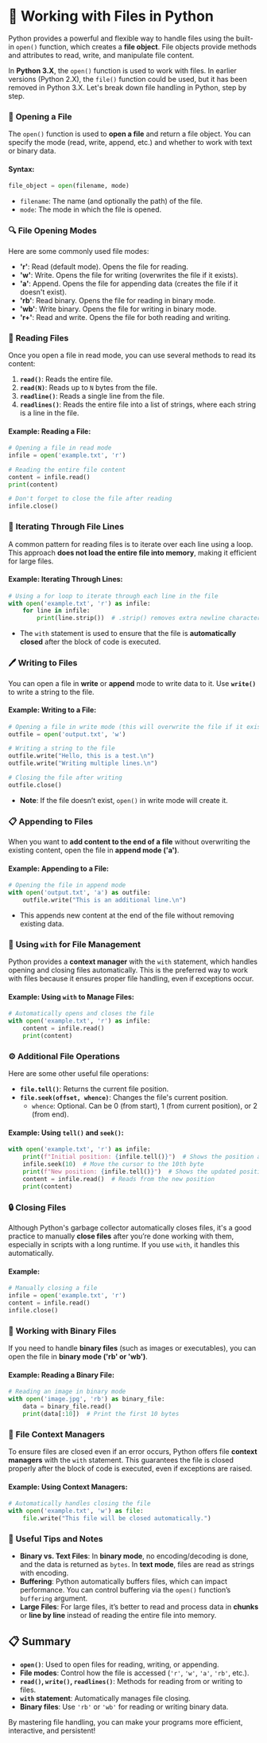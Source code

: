 # 📝 **Working with Files in Python**

Python provides a powerful and flexible way to handle files using the built-in `open()` function, which creates a **file object**. File objects provide methods and attributes to read, write, and manipulate file content.

In **Python 3.X**, the `open()` function is used to work with files. In earlier versions (Python 2.X), the `file()` function could be used, but it has been removed in Python 3.X. Let's break down file handling in Python, step by step.

### 📂 **Opening a File**

The `open()` function is used to **open a file** and return a file object. You can specify the mode (read, write, append, etc.) and whether to work with text or binary data.

#### **Syntax**:
```python
file_object = open(filename, mode)
```

- `filename`: The name (and optionally the path) of the file.
- `mode`: The mode in which the file is opened.

### 🔍 **File Opening Modes**

Here are some commonly used file modes:

- **'r'**: Read (default mode). Opens the file for reading.
- **'w'**: Write. Opens the file for writing (overwrites the file if it exists).
- **'a'**: Append. Opens the file for appending data (creates the file if it doesn't exist).
- **'rb'**: Read binary. Opens the file for reading in binary mode.
- **'wb'**: Write binary. Opens the file for writing in binary mode.
- **'r+'**: Read and write. Opens the file for both reading and writing.

### 📄 **Reading Files**

Once you open a file in read mode, you can use several methods to read its content:

1. **`read()`**: Reads the entire file.
2. **`read(N)`**: Reads up to `N` bytes from the file.
3. **`readline()`**: Reads a single line from the file.
4. **`readlines()`**: Reads the entire file into a list of strings, where each string is a line in the file.

#### **Example: Reading a File**:
```python
# Opening a file in read mode
infile = open('example.txt', 'r')

# Reading the entire file content
content = infile.read()
print(content)

# Don't forget to close the file after reading
infile.close()
```

### 🔁 **Iterating Through File Lines**

A common pattern for reading files is to iterate over each line using a loop. This approach **does not load the entire file into memory**, making it efficient for large files.

#### **Example: Iterating Through Lines**:
```python
# Using a for loop to iterate through each line in the file
with open('example.txt', 'r') as infile:
    for line in infile:
        print(line.strip())  # .strip() removes extra newline characters
```

- The `with` statement is used to ensure that the file is **automatically closed** after the block of code is executed.

### 🖊️ **Writing to Files**

You can open a file in **write** or **append** mode to write data to it. Use **`write()`** to write a string to the file.

#### **Example: Writing to a File**:
```python
# Opening a file in write mode (this will overwrite the file if it exists)
outfile = open('output.txt', 'w')

# Writing a string to the file
outfile.write("Hello, this is a test.\n")
outfile.write("Writing multiple lines.\n")

# Closing the file after writing
outfile.close()
```

- **Note**: If the file doesn’t exist, `open()` in write mode will create it.

### 📋 **Appending to Files**

When you want to **add content to the end of a file** without overwriting the existing content, open the file in **append mode ('a')**.

#### **Example: Appending to a File**:
```python
# Opening the file in append mode
with open('output.txt', 'a') as outfile:
    outfile.write("This is an additional line.\n")
```

- This appends new content at the end of the file without removing existing data.

### 🔄 **Using `with` for File Management**

Python provides a **context manager** with the `with` statement, which handles opening and closing files automatically. This is the preferred way to work with files because it ensures proper file handling, even if exceptions occur.

#### **Example: Using `with` to Manage Files**:
```python
# Automatically opens and closes the file
with open('example.txt', 'r') as infile:
    content = infile.read()
    print(content)
```

### ⚙️ **Additional File Operations**

Here are some other useful file operations:

- **`file.tell()`**: Returns the current file position.
- **`file.seek(offset, whence)`**: Changes the file's current position.
  - `whence`: Optional. Can be 0 (from start), 1 (from current position), or 2 (from end).
  
#### **Example: Using `tell()` and `seek()`**:
```python
with open('example.txt', 'r') as infile:
    print(f"Initial position: {infile.tell()}")  # Shows the position at the start
    infile.seek(10)  # Move the cursor to the 10th byte
    print(f"New position: {infile.tell()}")  # Shows the updated position
    content = infile.read()  # Reads from the new position
    print(content)
```

### 🔒 **Closing Files**

Although Python's garbage collector automatically closes files, it's a good practice to manually **close files** after you’re done working with them, especially in scripts with a long runtime. If you use `with`, it handles this automatically.

#### **Example**:
```python
# Manually closing a file
infile = open('example.txt', 'r')
content = infile.read()
infile.close()
```

### 📝 **Working with Binary Files**

If you need to handle **binary files** (such as images or executables), you can open the file in **binary mode ('rb' or 'wb')**.

#### **Example: Reading a Binary File**:
```python
# Reading an image in binary mode
with open('image.jpg', 'rb') as binary_file:
    data = binary_file.read()
    print(data[:10])  # Print the first 10 bytes
```

### 🧹 **File Context Managers**

To ensure files are closed even if an error occurs, Python offers file **context managers** with the `with` statement. This guarantees the file is closed properly after the block of code is executed, even if exceptions are raised.

#### **Example: Using Context Managers**:
```python
# Automatically handles closing the file
with open('example.txt', 'w') as file:
    file.write("This file will be closed automatically.")
```

### 🔧 **Useful Tips and Notes**

- **Binary vs. Text Files**: In **binary mode**, no encoding/decoding is done, and the data is returned as `bytes`. In **text mode**, files are read as strings with encoding.
- **Buffering**: Python automatically buffers files, which can impact performance. You can control buffering via the `open()` function’s `buffering` argument.
- **Large Files**: For large files, it’s better to read and process data in **chunks** or **line by line** instead of reading the entire file into memory.

## 📋 **Summary**

- **`open()`**: Used to open files for reading, writing, or appending.
- **File modes**: Control how the file is accessed (`'r'`, `'w'`, `'a'`, `'rb'`, etc.).
- **`read()`, `write()`, `readlines()`**: Methods for reading from or writing to files.
- **`with` statement**: Automatically manages file closing.
- **Binary files**: Use `'rb'` or `'wb'` for reading or writing binary data.

By mastering file handling, you can make your programs more efficient, interactive, and persistent!
